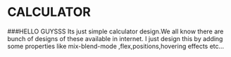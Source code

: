 # CALCULATOR
###HELLO GUYSSS
Its just simple calculator design.We all know there are bunch of designs of these available in internet.
I just design this by adding some properties like mix-blend-mode ,flex,positions,hovering effects etc...

